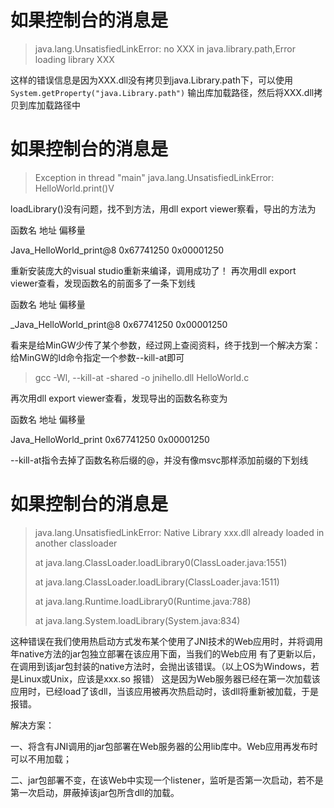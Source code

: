 # 如果控制台的消息是
> java.lang.UnsatisfiedLinkError: no XXX in java.library.path,Error loading library XXX

这样的错误信息是因为XXX.dll没有拷贝到java.Library.path下，可以使用 `System.getProperty("java.Library.path")` 输出库加载路径，然后将XXX.dll拷贝到库加载路径中

# 如果控制台的消息是
> Exception in thread "main" java.lang.UnsatisfiedLinkError: HelloWorld.print()V 

loadLibrary()没有问题，找不到方法，用dll export viewer察看，导出的方法为

函数名 地址 偏移量

Java_HelloWorld_print@8 0x67741250 0x00001250

重新安装庞大的visual studio重新来编译，调用成功了！ 再次用dll export viewer查看，发现函数名的前面多了一条下划线

函数名 地址 偏移量

_Java_HelloWorld_print@8 0x67741250 0x00001250

看来是给MinGW少传了某个参数，经过网上查阅资料，终于找到一个解决方案：给MinGW的ld命令指定一个参数--kill-at即可
> gcc -Wl, --kill-at -shared -o jnihello.dll HelloWorld.c

再次用dll export viewer查看，发现导出的函数名称变为

函数名 地址 偏移量

Java_HelloWorld_print 0x67741250 0x00001250

--kill-at指令去掉了函数名称后缀的@，并没有像msvc那样添加前缀的下划线

# 如果控制台的消息是
> java.lang.UnsatisfiedLinkError: Native Library xxx.dll already loaded in another classloader
> 
> at java.lang.ClassLoader.loadLibrary0(ClassLoader.java:1551) 
> 
> at java.lang.ClassLoader.loadLibrary(ClassLoader.java:1511) 
> 
> at java.lang.Runtime.loadLibrary0(Runtime.java:788) 
> 
> at java.lang.System.loadLibrary(System.java:834)

这种错误在我们使用热启动方式发布某个使用了JNI技术的Web应用时，并将调用年native方法的jar包独立部署在该应用下面，当我们的Web应用 有了更新以后，在调用到该jar包封装的native方法时，会抛出该错误。（以上OS为Windows，若是Linux或Unix，应该是xxx.so 报错） 这是因为Web服务器已经在第一次加载该应用时，已经load了该dll，当该应用被再次热启动时，该dll将重新被加载，于是报错。 

解决方案： 

一、将含有JNI调用的jar包部署在Web服务器的公用lib库中。Web应用再发布时可以不用加载； 

二、jar包部署不变，在该Web中实现一个listener，监听是否第一次启动，若不是第一次启动，屏蔽掉该jar包所含dll的加载。